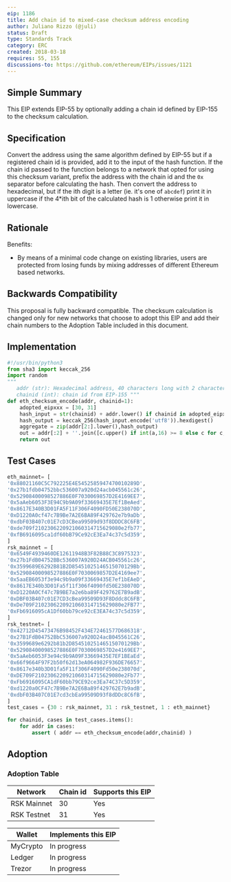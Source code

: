 ```yaml
---
eip: 1186
title: Add chain id to mixed-case checksum address encoding 
author: Juliano Rizzo (@juli)
status: Draft
type: Standards Track
category: ERC
created: 2018-03-18
requires: 55, 155
discussions-to: https://github.com/ethereum/EIPs/issues/1121
---
```

## Simple Summary
This EIP extends EIP-55 by optionally adding a chain id defined by EIP-155 to the checksum calculation.

## Specification
Convert the address using the same algorithm defined by EIP-55 but if a registered chain id is provided, add it to the input of the hash function. If the chain id passed to the function belongs to a network that opted for using this checksum variant, prefix the address with the chain id and the `0x` separator before calculating the hash. Then convert the address to hexadecimal, but if the ith digit is a letter (ie. it's one of `abcdef`) print it in uppercase if the 4*ith bit of the calculated hash is 1 otherwise print it in lowercase.

## Rationale 
 Benefits:
 - By means of a minimal code change on existing libraries, users are protected from losing funds by mixing addresses of different Ethereum based networks.
## Backwards Compatibility
This proposal is fully backward compatible. The checksum calculation is changed only for new networks that choose to adopt this EIP and add their chain numbers to the Adoption Table included in this document.

## Implementation
```python
#!/usr/bin/python3
from sha3 import keccak_256
import random
"""
   addr (str): Hexadecimal address, 40 characters long with 2 characters prefix
   chainid (int): chain id from EIP-155 """
def eth_checksum_encode(addr, chainid=1):
    adopted_eipxxx = [30, 31]
    hash_input = str(chainid) + addr.lower() if chainid in adopted_eipxxx else addr[2:].lower()
    hash_output = keccak_256(hash_input.encode('utf8')).hexdigest()
    aggregate = zip(addr[2:].lower(),hash_output)
    out = addr[:2] + ''.join([c.upper() if int(a,16) >= 8 else c for c,a in aggregate])
    return out
```
## Test Cases
```python
eth_mainnet= [
'0x88021160C5C792225E4E5452585947470010289D',
'0x27b1fdb04752bbc536007a920d24acb045561c26',
'0x52908400098527886E0F7030069857D2E4169EE7',
'0x5aAeb6053F3E94C9b9A09f33669435E7Ef1BeAed',
'0x8617E340B3D01FA5F11F306F4090FD50E238070D',
'0xD1220A0cf47c7B9Be7A2E6BA89F429762e7b9aDb',
'0xdbF03B407c01E7cD3CBea99509d93f8DDDC8C6FB',
'0xde709f2102306220921060314715629080e2fb77',
'0xfB6916095ca1df60bB79Ce92cE3Ea74c37c5d359',
]
rsk_mainnet = [
'0x6549F4939460DE12611948B3F82B88C3C8975323',
'0x27b1FdB04752BBc536007A920D24ACB045561c26',
'0x3599689E6292B81B2D85451025146515070129Bb',
'0x52908400098527886E0F7030069857D2E4169ee7',
'0x5aaEB6053f3e94c9b9a09f33669435E7ef1bEAeD',
'0x8617E340b3D01Fa5f11f306f4090fd50E238070D',
'0xD1220A0Cf47c7B9BE7a2e6ba89F429762E7B9adB',
'0xDBF03B407c01E7CD3cBea99509D93F8Dddc8C6FB',
'0xDe709F2102306220921060314715629080e2FB77',
'0xFb6916095cA1Df60bb79ce92cE3EA74c37c5d359',
]
rsk_testnet= [
'0x42712D45473476B98452F434E72461577D686318',
'0x27B1FdB04752BbC536007a920D24acB045561C26',
'0x3599689e6292b81b2D85451025146515070129Bb',
'0x52908400098527886E0F7030069857D2e4169EE7',
'0x5aAeb6053F3e94c9b9A09F33669435E7EF1BEaEd',
'0x66f9664F97F2b50f62d13eA064982F936DE76657',
'0x8617e340b3D01fa5F11f306F4090Fd50e238070d',
'0xDE709F2102306220921060314715629080e2Fb77',
'0xFb6916095CA1dF60bb79CE92ce3Ea74C37c5D359',
'0xd1220a0CF47c7B9Be7A2E6Ba89f429762E7b9adB',
'0xdbF03B407C01E7cd3cbEa99509D93f8dDDc8C6fB',
]
test_cases = {30 : rsk_mainnet, 31 : rsk_testnet, 1 : eth_mainnet}

for chainid, cases in test_cases.items():
    for addr in cases:
        assert ( addr == eth_checksum_encode(addr,chainid) )
```
## Adoption
### Adoption  Table
| Network      | Chain id | Supports this EIP |
|--------------|----------|-------------------|
| RSK Mainnet  | 30       | Yes               |
| RSK Testnet  | 31       | Yes               |


| Wallet       | Implements this EIP|
|--------------|--------------------|
| MyCrypto     | In progress        |
| Ledger       | In progress        |
| Trezor       | In progress        |


